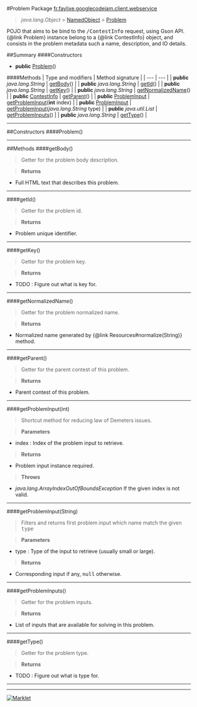 #Problem
Package [fr.faylixe.googlecodejam.client.webservice](README.md)<br>

> *java.lang.Object* > [NamedObject](common/NamedObject.md) > [Problem](Problem.md)

<p>POJO that aims to be bind to the <tt>/ContestInfo</tt>
 request, using Gson API. {@link Problem} instance belong
 to a {@link ContestInfo} object, and consists in the problem
 metadata such a name, description, and IO details.</p>

##Summary
####Constructors
* **public** [Problem](#problem)()

####Methods
| Type and modifiers | Method signature |
| --- | --- |
| **public** *java.lang.String* | [getBody](#getbody)() |
| **public** *java.lang.String* | [getId](#getid)() |
| **public** *java.lang.String* | [getKey](#getkey)() |
| **public** *java.lang.String* | [getNormalizedName](#getnormalizedname)() |
| **public** [ContestInfo](ContestInfo.md) | [getParent](#getparent)() |
| **public** [ProblemInput](ProblemInput.md) | [getProblemInput](#getprobleminputint)(**int** index) |
| **public** [ProblemInput](ProblemInput.md) | [getProblemInput](#getprobleminputstring)(*java.lang.String* type) |
| **public** *java.util.List* | [getProblemInputs](#getprobleminputs)() |
| **public** *java.lang.String* | [getType](#gettype)() |

---


##Constructors
####Problem()
> 


---


##Methods
####getBody()
> Getter for the problem body description.

> **Returns**
* Full HTML text that describes this problem.


---

####getId()
> Getter for the problem id.

> **Returns**
* Problem unique identifier.


---

####getKey()
> Getter for the problem key.

> **Returns**
* TODO : Figure out what is key for.


---

####getNormalizedName()
> Getter for the problem normalized name.

> **Returns**
* Normalized name generated by {@link Resources#normalize(String)} method.


---

####getParent()
> Getter for the parent contest of this problem.

> **Returns**
* Parent contest of this problem.


---

####getProblemInput(int)
> Shortcut method for reducing law of Demeters issues.

> **Parameters**
* index : Index of the problem input to retrieve.

> **Returns**
* Problem input instance required.

> **Throws**
* *java.lang.ArrayIndexOutOfBoundsException* If the given index is not valid.


---

####getProblemInput(String)
> Filters and returns first problem input which name
 match the given <tt>type</tt>

> **Parameters**
* type : Type of the input to retrieve (usually small or large).

> **Returns**
* Corresponding input if any, <tt>null</tt> otherwise.


---

####getProblemInputs()
> Getter for the problem inputs.

> **Returns**
* List of inputs that are available for solving in this problem.


---

####getType()
> Getter for the problem type.

> **Returns**
* TODO : Figure out what is type for.


---

---

[![Marklet](https://img.shields.io/badge/Generated%20by-Marklet-green.svg)](https://github.com/Faylixe/marklet)